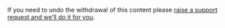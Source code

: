 If you need to undo the withdrawal of this content please [raise a support request and we’ll do it for you](https://support.publishing.service.gov.uk/unpublish_content_request/new).
